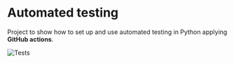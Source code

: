 # Automated testing

Project to show how to set up and use automated testing in Python applying __**GitHub actions**__.

![Tests](https://github.com/BugGreen/automated-test/actions/workflows/tests.yml/badge.svg)